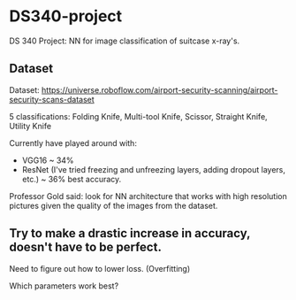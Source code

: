# DS340-project
DS 340 Project: NN for image classification of suitcase x-ray's.

## Dataset
Dataset: https://universe.roboflow.com/airport-security-scanning/airport-security-scans-dataset

5 classifications: Folding Knife, Multi-tool Knife, Scissor, Straight Knife, Utility Knife

Currently have played around with:

* VGG16 ~ 34%
* ResNet (I've tried freezing and unfreezing layers, adding dropout layers, etc.) ~ 36% best accuracy.  

Professor Gold said: look for NN architecture that works with high resolution pictures given the quality of the images from the dataset. 

## Try to make a drastic increase in accuracy, doesn't have to be perfect.
Need to figure out how to lower loss. (Overfitting)

Which parameters work best?



